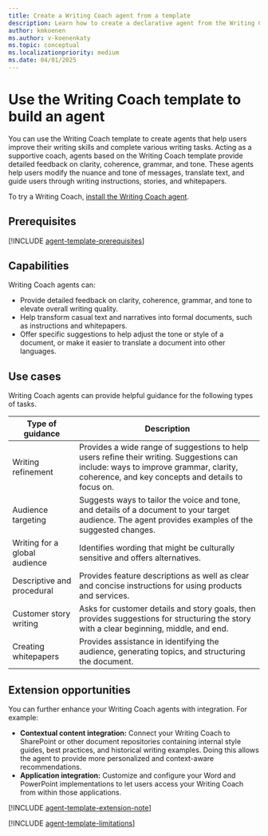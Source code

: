 ```yaml
---
title: Create a Writing Coach agent from a template
description: Learn how to create a declarative agent from the Writing Coach template in Copilot Studio agent builder.
author: kmkoenen
ms.author: v-koenenkaty
ms.topic: conceptual
ms.localizationpriority: medium
ms.date: 04/01/2025
---
```


# Use the Writing Coach template to build an agent

You can use the Writing Coach template to create agents that help users improve their writing skills and complete various writing tasks. Acting as a supportive coach, agents based on the Writing Coach template provide detailed feedback on clarity, coherence, grammar, and tone. These agents help users modify the nuance and tone of messages, translate text, and guide users through writing instructions, stories, and whitepapers.

To try a Writing Coach, [install the Writing Coach agent](https://teams.microsoft.com/l/app/f72d7797-c6ee-4fd3-9454-028d0095068b?source=share-app-dialog).

## Prerequisites

[!INCLUDE [agent-template-prerequisites](includes/agent-template-prerequisites.md)]

## Capabilities

Writing Coach agents can:

- Provide detailed feedback on clarity, coherence, grammar, and tone to elevate overall writing quality.
- Help transform casual text and narratives into formal documents, such as instructions and whitepapers.
- Offer specific suggestions to help adjust the tone or style of a document, or make it easier to translate a document into other languages.

## Use cases

Writing Coach agents can provide helpful guidance for the following types of tasks.

| **Type of guidance** | **Description** |
| ----------   | ----------  |
| Writing refinement | Provides a wide range of suggestions to help users refine their writing. Suggestions can include: ways to improve grammar, clarity, coherence, and key concepts and details to focus on.|
| Audience targeting | Suggests ways to tailor the voice and tone, and details of a document to your target audience. The agent provides examples of the suggested changes.|
| Writing for a global audience | Identifies wording that might be culturally sensitive and offers alternatives. |
| Descriptive and procedural | Provides feature descriptions as well as clear and concise instructions for using products and services.  |
| Customer story writing | Asks for customer details and story goals, then provides suggestions for structuring the story with a clear beginning, middle, and end.  |
| Creating whitepapers | Provides assistance in identifying the audience, generating topics, and structuring the document.  |

## Extension opportunities

You can further enhance your Writing Coach agents with integration. For example:

- **Contextual content integration:** Connect your Writing Coach to SharePoint or other document repositories containing internal style guides, best practices, and historical writing examples. Doing this allows the agent to provide more personalized and context-aware recommendations.
- **Application integration:** Customize and configure your Word and PowerPoint implementations to let users access your Writing Coach from within those applications.

<!-- Note about IT involvement -->
[!INCLUDE [agent-template-extension-note](includes/agent-template-extension-note.md)]

<!-- Limitations -->

[!INCLUDE [agent-template-limitations](includes/agent-template-limitations.md)]